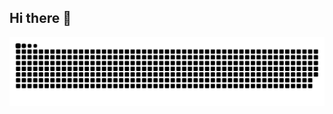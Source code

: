 ## Hi there 👋

<!--
**Htet-Inzali/Htet-Inzali** is a ✨ _special_ ✨ repository because its `README.md` (this file) appears on your GitHub profile.

Here are some ideas to get you started:

- 🔭 I’m currently working on ...
- 🌱 I’m currently learning ...
- 👯 I’m looking to collaborate on ...
- 🤔 I’m looking for help with ...
- 💬 Ask me about ...
- 📫 How to reach me: ...
- 😄 Pronouns: ...
- ⚡ Fun fact: ...
-->


<picture>
<!--   <source media="(prefers-color-scheme: dark)" srcset="https://raw.githubusercontent.com/Htet-Inzali/Htet-Inzali/output/github-snake-dark.svg" /> -->
  <source media="(prefers-color-scheme: light)" srcset="https://raw.githubusercontent.com/tobiasmeyhoefer/tobiasmeyhoefer/output/github-snake.svg" />
  <img alt="github-snake" src="https://raw.githubusercontent.com/Htet-Inzali/Htet-Inzali/output/github-snake.svg" />
</picture>
